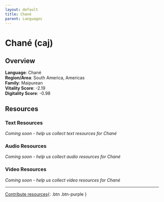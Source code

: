 ```yaml
---
layout: default
title: Chané
parent: Languages
---
```


# Chané (caj)

## Overview

**Language**: Chané  
**Region/Area**: South America, Americas  
**Family**: Maipurean  
**Vitality Score**: -2.19  
**Digitality Score**: -0.98  

## Resources

### Text Resources
*Coming soon - help us collect text resources for Chané*

### Audio Resources
*Coming soon - help us collect audio resources for Chané*

### Video Resources
*Coming soon - help us collect video resources for Chané*

---

[Contribute resources](https://fairtrain.github.io/){: .btn .btn-purple }
